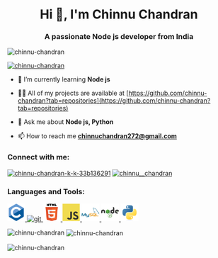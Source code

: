 <h1 align="center">Hi 👋, I'm Chinnu Chandran</h1>
<h3 align="center">A passionate Node js developer from India</h3>

<p align="left"> <img src="https://komarev.com/ghpvc/?username=chinnu-chandran&label=Profile%20views&color=0e75b6&style=flat" alt="chinnu-chandran" /> </p>

<p align="left"> <a href="https://github.com/ryo-ma/github-profile-trophy"><img src="https://github-profile-trophy.vercel.app/?username=chinnu-chandran" alt="chinnu-chandran" /></a> </p>

- 🌱 I’m currently learning **Node js**

- 👨‍💻 All of my projects are available at [https://github.com/chinnu-chandran?tab=repositories](https://github.com/chinnu-chandran?tab=repositories)

- 💬 Ask me about **Node js, Python**

- 📫 How to reach me **chinnuchandran272@gmail.com**

<h3 align="left">Connect with me:</h3>
<p align="left">
<a href="https://linkedin.com/in/chinnu-chandran-k-k-33b136291" target="blank"><img align="center" src="https://raw.githubusercontent.com/rahuldkjain/github-profile-readme-generator/master/src/images/icons/Social/linked-in-alt.svg" alt="chinnu-chandran-k-k-33b136291" height="30" width="40" /></a>
<a href="https://instagram.com/chinnu__chandran" target="blank"><img align="center" src="https://raw.githubusercontent.com/rahuldkjain/github-profile-readme-generator/master/src/images/icons/Social/instagram.svg" alt="chinnu__chandran" height="30" width="40" /></a>
</p>

<h3 align="left">Languages and Tools:</h3>
<p align="left"> <a href="https://www.cprogramming.com/" target="_blank" rel="noreferrer"> <img src="https://raw.githubusercontent.com/devicons/devicon/master/icons/c/c-original.svg" alt="c" width="40" height="40"/> </a> <a href="https://git-scm.com/" target="_blank" rel="noreferrer"> <img src="https://www.vectorlogo.zone/logos/git-scm/git-scm-icon.svg" alt="git" width="40" height="40"/> </a> <a href="https://www.w3.org/html/" target="_blank" rel="noreferrer"> <img src="https://raw.githubusercontent.com/devicons/devicon/master/icons/html5/html5-original-wordmark.svg" alt="html5" width="40" height="40"/> </a> <a href="https://developer.mozilla.org/en-US/docs/Web/JavaScript" target="_blank" rel="noreferrer"> <img src="https://raw.githubusercontent.com/devicons/devicon/master/icons/javascript/javascript-original.svg" alt="javascript" width="40" height="40"/> </a> <a href="https://www.mysql.com/" target="_blank" rel="noreferrer"> <img src="https://raw.githubusercontent.com/devicons/devicon/master/icons/mysql/mysql-original-wordmark.svg" alt="mysql" width="40" height="40"/> </a> <a href="https://nodejs.org" target="_blank" rel="noreferrer"> <img src="https://raw.githubusercontent.com/devicons/devicon/master/icons/nodejs/nodejs-original-wordmark.svg" alt="nodejs" width="40" height="40"/> </a> <a href="https://www.python.org" target="_blank" rel="noreferrer"> <img src="https://raw.githubusercontent.com/devicons/devicon/master/icons/python/python-original.svg" alt="python" width="40" height="40"/> </a> </p>

<p><img align="left" src="https://github-readme-stats.vercel.app/api/top-langs?username=chinnu-chandran&show_icons=true&locale=en&layout=compact" alt="chinnu-chandran" /></p>

<p>&nbsp;<img align="center" src="https://github-readme-stats.vercel.app/api?username=chinnu-chandran&show_icons=true&locale=en" alt="chinnu-chandran" /></p>

<p><img align="center" src="https://github-readme-streak-stats.herokuapp.com/?user=chinnu-chandran&" alt="chinnu-chandran" /></p>
